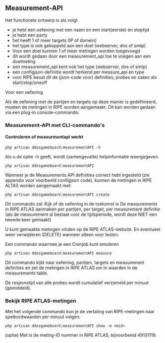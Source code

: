 ## Measurement-API

Het functionele ontwerp is als volgt
- je hebt een oefening met een naam en een start(eerste) en stoptijd
- je hebt een party
- het heeft 1 of meer targets (IP of domein)
- het type is ook gekoppeld aan een doel (webserver, dns of smtp)
- Voor een doel kunnen 1 of meer metingen worden toegevoegd
- dit wordt gedaan door een measurement_api toe te voegen aan een doelmeting
- een measurement_api kent ook het type (webserver, dns of smtp)
- een configjson-definitie wordt herkend per measure_api en type
- voor RIPE bevat dit de (json-code voor) definities, probes en zaken als start/stop/oneoff

Voor een oefening

Als de oefening met de partijen en targets op deze manier is gedefinieerd, moeten de metingen in RIPE worden aangemaakt. Dit kan worden gedaan via een plug-in console-commando:

### Measurement-API met CLI-commando's

#### Controleren of measurmentapi werkt
```shell
php artisan ddosgameboard:measurementAPI -h
```
Als u de optie -h geeft, wordt (samengevatte) helpinformatie weergegeven.

```shell
php artisan ddosgameboard:measurementAPI
```

Wanneer je de Measurements API definities correct hebt ingesteld (zie appendix voor voorbeeld configjson code), kunnen de metingen in RIPE ALTAS worden aangemaakt met:
```shell
php artisan ddosgameboard:measurementAPI create
```
Dit commando zal:
Kijk of de oefening in de toekomst is
De measurements in RIPE ATLAS aanmaken per partijen, per target, per measurement definitie
(als de measurement al bestaat voor de tijdsperiode, wordt deze NIET een tweede keer gemaakt)

U kunt gemaakte metingen vinden op de RIPE ATLAS-website. En eventueel weer verwijderen (DELETE) wanneer alleen voor testen.

Een commando waarmee je een Cronjob kunt emuleren
```schelp
php artisan ddosgameboard:measurementAPI measure
```

Dit commando kijkt naar oefening, partijen, targets en measurement definities en zet de metingen in RIPE ATLAS om in waarden in de measurements table.

De responstijd van alle probes wordt cumulatief verzameld per minuut (gemiddeld).

### Bekijk RIPE ATLAS-metingen

Met het volgende commando kun je de vertaling van RIPE-metingen naar spelbordwaarden per minuut volgen:

```shell
php artisan ddosgameboard:measurementAPI show -m <mid>
```

(optie) Met <mid> is de meting-ID nummer in RIPE ATLAS, bijvoorbeeld 49131119.
